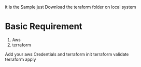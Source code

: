 it is the Sample
just Download the teraform folder on local system

# Basic Requirement
 1. Aws 
 2. terraform 

Add your aws Credentials and 
  terraform init
  terraform validate       
  terraform apply
  
